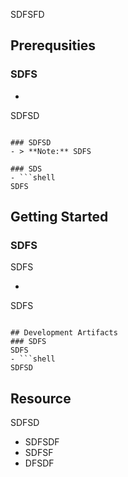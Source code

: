 
SDFSFD


## Prerequsities

### SDFS
- ```shell
SDFSD
```
      
### SDFSD
- > **Note:** SDFS
      
### SDS
- ```shell
SDFS
```
      

## Getting Started
### SDFS
SDFS
- ```shell
SDFS
```

## Development Artifacts
### SDFS
SDFS
- ```shell
SDFSD
```

## Resource
SDFSD
- SDFSDF
- SDFSF
- DFSDF


    